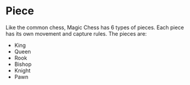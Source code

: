 ﻿# Piece
Like the common chess, Magic Chess has 6 types of pieces. Each piece has its own movement and capture rules. The pieces are:
- King
- Queen
- Rook
- Bishop
- Knight
- Pawn


